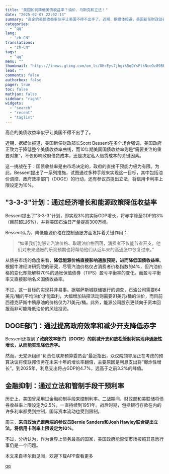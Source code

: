 ```yaml
---
title: "美国如何降低美债收益率？油价、马斯克和立法！"
date: "2025-02-07 22:02:14"
summary: "高企的美债收益率似乎让美国不得不出手了。近期，据媒体报道，美国新任财政部长Scott Bessent..."
categories:
  - "qq"
lang:
  - "zh-CN"
translations:
  - "zh-CN"
tags:
  - "qq"
menu: ""
thumbnail: "https://inews.gtimg.com/om_ls/OHrEys7jhgik5qQYsFtkNceOz89BEUUXRgVuTMdeKVpHgAA_640360/0"
lead: ""
comments: false
authorbox: false
pager: true
toc: false
mathjax: false
sidebar: "right"
widgets:
  - "search"
  - "recent"
  - "taglist"
---
```


高企的美债收益率似乎让美国不得不出手了。

近期，据媒体报道，美国新任财政部长Scott Bessent在多个场合强调，美国政府正致力于降低整个美债收益率曲线，而10年期美国国债收益率则是“需要关注的重要对象”，不仅影响政府借贷成本，还是决定私人借贷成本的关键因素。

这一挑战在于：国债收益率是由市场决定的，政府的直接干预能力极为有限。为此，Bessent提出了一系列措施，试图通过多种手段来实现这一目标，其中包括油价调控、政府效率部门（DOGE）的行动，还有参议员提出立法，将信用卡利率上限设定为10%。

"3-3-3"计划：通过经济增长和能源政策降低收益率
--------------------------

Bessent提出了"3-3-3"计划，即实现3%的实际GDP增长，将赤字降至GDP的3%（目前超过6%），并将美国石油日产量提高300万桶。

Bessent认为，降低能源价格在控制通胀方面发挥着关键作用：

> “如果我们能够让汽油价格、取暖油价格回落，消费者不仅能节省开支，他们对未来通胀的乐观预期也将帮助他们从近年来的高通胀中恢复过来。”

从债券市场的角度来看，**降低能源价格直接影响通胀预期，进而降低国债收益率**。根据牛津经济研究院的研究，尽管汽油价格仅占消费者价格指数的4%，但汽油价格的变化却能解释70%的通胀保值债券（TIPS）盈亏平衡率的变化。而盈亏平衡率又直接影响名义国债收益率。

不过，这一目标的实现并非易事。据堪萨斯城联储银行的调查，石油公司需要64美元/桶的平均油价才能盈利，大幅增加钻探活动则需要91美元/桶的油价，而目前西德克萨斯中质原油的价格仅为71美元/桶。此外，能源公司股东更倾向于资本回报而非可能降低油价的风险投资。

DOGE部门：通过提高政府效率和减少开支降低赤字
------------------------

Bessent还提到了**政府效率部门（DOGE）的削减开支和放松管制将实现非通胀性增长，从而能实现降低赤字。**

然而，无党派组织“负责任联邦预算委员会”最近指出，众议院领导层正在考虑的预算决议将使联邦债务在未来十年的增长率翻倍，主要原因是利息支出将“爆炸性增长”。到2025年，利息支出将占GDP的4.7%，远高于之前3.2%的峰值。

金融抑制：通过立法和管制手段干预利率
------------------

历史上，美国曾采用过金融抑制手段来控制利率。二战期间，财政部和美联储将债券收益率上限设定为2.5%，一直持续到1951年。战后时期，包括银行存款在内的许多利率都受到控制，国际资本流动也受到限制。

周三，**来自政治光谱两端的参议员Bernie Sanders和Josh Hawley联合提出立法，将信用卡利率上限设定为10%**。

不过，分析认为，作为世界上债务最高的国家，美国政府能否使市场按照其意愿行事仍是一个问题。

本文来自华尔街见闻，欢迎下载APP查看更多

[qq](https://new.qq.com/rain/a/20250207A091W300)
